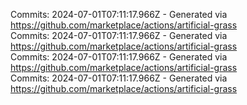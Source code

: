 Commits: 2024-07-01T07:11:17.966Z - Generated via https://github.com/marketplace/actions/artificial-grass
<br>
Commits: 2024-07-01T07:11:17.966Z - Generated via https://github.com/marketplace/actions/artificial-grass
<br>
Commits: 2024-07-01T07:11:17.966Z - Generated via https://github.com/marketplace/actions/artificial-grass
<br>
Commits: 2024-07-01T07:11:17.966Z - Generated via https://github.com/marketplace/actions/artificial-grass
<br>
